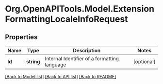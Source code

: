 
# Org.OpenAPITools.Model.ExtensionFormattingLocaleInfoRequest

## Properties

Name | Type | Description | Notes
------------ | ------------- | ------------- | -------------
**Id** | **string** | Internal Identifier of a formatting language | [optional] 

[[Back to Model list]](../README.md#documentation-for-models)
[[Back to API list]](../README.md#documentation-for-api-endpoints)
[[Back to README]](../README.md)

